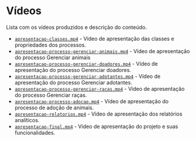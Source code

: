 # Vídeos

Lista com os vídeos produzidos e descrição do conteúdo.

* [`apresentacao-classes.mp4`](/docs/videos/apresentacao-classes.mp4) - Vídeo de apresentação das classes e propriedades dos processos.
* [`apresentacao-processo-gerenciar-animais.mp4`](/docs/videos/apresentacao-processo-gerenciar-animais.mp4) - Vídeo de apresentação do processo Gerenciar animais
* [`apresentacao-processo-gerenciar-doadores.mp4`](/docs/videos/apresentacao-processo-gerenciar-doadores.mp4) - Vídeo de apresentação do processo Gerenciar doadores.
* [`apresentacao-processo-gerenciar-adotantes.mp4`](/docs/videos/apresentacao-processo-gerenciar-adotantes.mp4) - Vídeo de apresentação do processo Gerenciar adotantes.
* [`apresentacao-processo-gerenciar-racas.mp4`](/docs/videos/apresentacao-processo-gerenciar-racas.mp4) - Vídeo de apresentação do processo Gerenciar raças.
* [`apresentacao-processo-adocao.mp4`](/docs/videos/apresentacao-processo-adocao.mp4) - Vídeo de apresentação do processo de adoção de animais.
* [`apresentacao-relatorios.mp4`](/docs/videos/apresentacao-relatorios.mp4) - Vídeo de apresentação dos relatórios analíticos.
* [`apresentacao-final.mp4`](/docs/videos/apresentacao-final.mp4) - Vídeo de apresentação do projeto e suas funcionalidades.